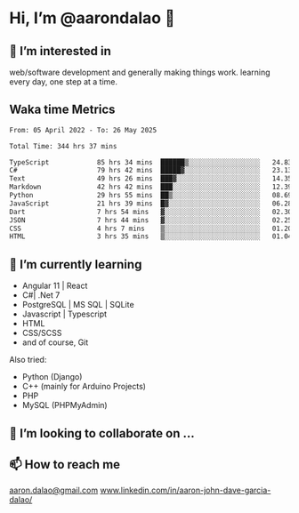 # __Hi, I’m @aarondalao__ 👋 
## 👀 I’m interested in 
web/software development and generally making things work.
learning every day, one step at a time. 

## Waka time Metrics
<!--START_SECTION:waka-->

```txt
From: 05 April 2022 - To: 26 May 2025

Total Time: 344 hrs 37 mins

TypeScript            85 hrs 34 mins  ██████▒░░░░░░░░░░░░░░░░░░   24.83 %
C#                    79 hrs 42 mins  █████▓░░░░░░░░░░░░░░░░░░░   23.13 %
Text                  49 hrs 26 mins  ███▓░░░░░░░░░░░░░░░░░░░░░   14.35 %
Markdown              42 hrs 42 mins  ███░░░░░░░░░░░░░░░░░░░░░░   12.39 %
Python                29 hrs 55 mins  ██▒░░░░░░░░░░░░░░░░░░░░░░   08.69 %
JavaScript            21 hrs 39 mins  █▓░░░░░░░░░░░░░░░░░░░░░░░   06.28 %
Dart                  7 hrs 54 mins   ▓░░░░░░░░░░░░░░░░░░░░░░░░   02.30 %
JSON                  7 hrs 44 mins   ▓░░░░░░░░░░░░░░░░░░░░░░░░   02.25 %
CSS                   4 hrs 7 mins    ▒░░░░░░░░░░░░░░░░░░░░░░░░   01.20 %
HTML                  3 hrs 35 mins   ▒░░░░░░░░░░░░░░░░░░░░░░░░   01.04 %
```

<!--END_SECTION:waka-->

## 🌱 I’m currently learning 

- Angular 11 | React 
- C#| .Net 7
- PostgreSQL | MS SQL | SQLite
- Javascript | Typescript
- HTML 
- CSS/SCSS
- and of course, Git 


Also tried:
- Python (Django)
- C++ (mainly for Arduino Projects)
- PHP
- MySQL (PHPMyAdmin)


## 💞️ I’m looking to collaborate on ...

## 📫 How to reach me 
aaron.dalao@gmail.com
www.linkedin.com/in/aaron-john-dave-garcia-dalao/

<!---
aarondalao/aarondalao is a ✨ special ✨ repository because its `README.md` (this file) appears on your GitHub profile.
You can click the Preview link to take a look at your changes.
--->
